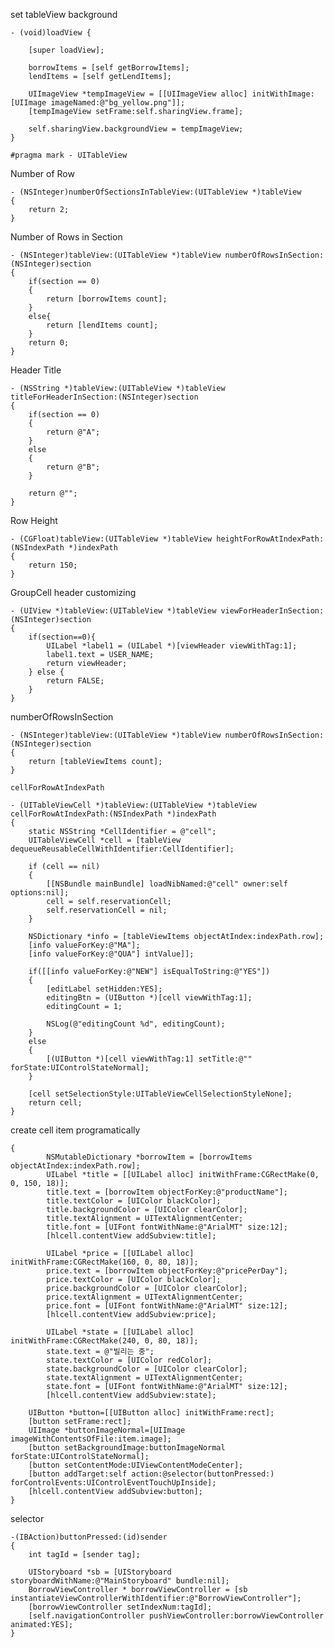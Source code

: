 set tableView background

	- (void)loadView {
	    
	    [super loadView];
	    
	    borrowItems = [self getBorrowItems];
	    lendItems = [self getLendItems];
	    
	    UIImageView *tempImageView = [[UIImageView alloc] initWithImage:[UIImage imageNamed:@"bg_yellow.png"]];
	    [tempImageView setFrame:self.sharingView.frame];
	    
	    self.sharingView.backgroundView = tempImageView;
	}

	#pragma mark - UITableView

Number of Row

	- (NSInteger)numberOfSectionsInTableView:(UITableView *)tableView
	{
	    return 2;
	}

Number of Rows in Section

	- (NSInteger)tableView:(UITableView *)tableView numberOfRowsInSection:(NSInteger)section
	{
	    if(section == 0)
	    {
	        return [borrowItems count];
	    }
	    else{
	        return [lendItems count];
	    }
	    return 0;
	}

Header Title
	
	- (NSString *)tableView:(UITableView *)tableView titleForHeaderInSection:(NSInteger)section
	{
	    if(section == 0)
	    {
	        return @"A";
	    }
	    else
	    {
	        return @"B";
	    }
	
	    return @"";
	}

Row Height

	- (CGFloat)tableView:(UITableView *)tableView heightForRowAtIndexPath:(NSIndexPath *)indexPath
	{
	    return 150;
	}
	
GroupCell header customizing
	
	- (UIView *)tableView:(UITableView *)tableView viewForHeaderInSection:(NSInteger)section
	{
		if(section==0){
			UILabel *label1 = (UILabel *)[viewHeader viewWithTag:1];
			label1.text = USER_NAME;
			return viewHeader;
		} else {
			return FALSE;
		}
	}
		
numberOfRowsInSection	
	
	- (NSInteger)tableView:(UITableView *)tableView numberOfRowsInSection:(NSInteger)section
	{
	    return [tableViewItems count];
	}

	cellForRowAtIndexPath	
	
	- (UITableViewCell *)tableView:(UITableView *)tableView cellForRowAtIndexPath:(NSIndexPath *)indexPath
	{
	    static NSString *CellIdentifier = @"cell";
	    UITableViewCell *cell = [tableView dequeueReusableCellWithIdentifier:CellIdentifier];
	    
	    if (cell == nil) 
	    {
	        [[NSBundle mainBundle] loadNibNamed:@"cell" owner:self options:nil];
	        cell = self.reservationCell;
	        self.reservationCell = nil;
	    }
	    
	    NSDictionary *info = [tableViewItems objectAtIndex:indexPath.row];
	    [info valueForKey:@"MA"];
	    [info valueForKey:@"QUA"] intValue]];
	    
	    if([[info valueForKey:@"NEW"] isEqualToString:@"YES"])
	    {
	        [editLabel setHidden:YES];
	        editingBtn = (UIButton *)[cell viewWithTag:1];
	        editingCount = 1;
	       
	        NSLog(@"editingCount %d", editingCount);
	    }
	    else
	    {
	        [(UIButton *)[cell viewWithTag:1] setTitle:@"" forState:UIControlStateNormal];
	    }
	    
	    [cell setSelectionStyle:UITableViewCellSelectionStyleNone];
	    return cell;
	}

create cell item programatically

	{
	        NSMutableDictionary *borrowItem = [borrowItems objectAtIndex:indexPath.row];
	        UILabel *title = [[UILabel alloc] initWithFrame:CGRectMake(0, 0, 150, 18)];
	        title.text = [borrowItem objectForKey:@"productName"];
	        title.textColor = [UIColor blackColor];
	        title.backgroundColor = [UIColor clearColor];
	        title.textAlignment = UITextAlignmentCenter;
	        title.font = [UIFont fontWithName:@"ArialMT" size:12];
	        [hlcell.contentView addSubview:title];
	        
	        UILabel *price = [[UILabel alloc] initWithFrame:CGRectMake(160, 0, 80, 18)];
	        price.text = [borrowItem objectForKey:@"pricePerDay"];
	        price.textColor = [UIColor blackColor];
	        price.backgroundColor = [UIColor clearColor];
	        price.textAlignment = UITextAlignmentCenter;
	        price.font = [UIFont fontWithName:@"ArialMT" size:12];
	        [hlcell.contentView addSubview:price];
	        
	        UILabel *state = [[UILabel alloc] initWithFrame:CGRectMake(240, 0, 80, 18)];
	        state.text = @"빌리는 중";
	        state.textColor = [UIColor redColor];
	        state.backgroundColor = [UIColor clearColor];
	        state.textAlignment = UITextAlignmentCenter;
	        state.font = [UIFont fontWithName:@"ArialMT" size:12];
	        [hlcell.contentView addSubview:state];
	        
		UIButton *button=[[UIButton alloc] initWithFrame:rect];
		[button setFrame:rect];
		UIImage *buttonImageNormal=[UIImage imageWithContentsOfFile:item.image];
		[button setBackgroundImage:buttonImageNormal    forState:UIControlStateNormal];
		[button setContentMode:UIViewContentModeCenter];
		[button addTarget:self action:@selector(buttonPressed:) forControlEvents:UIControlEventTouchUpInside];
		[hlcell.contentView addSubview:button];
	}
	
selector

	-(IBAction)buttonPressed:(id)sender
	{
		int tagId = [sender tag];
		
		UIStoryboard *sb = [UIStoryboard storyboardWithName:@"MainStoryboard" bundle:nil];
		BorrowViewController * borrowViewController = [sb instantiateViewControllerWithIdentifier:@"BorrowViewController"];
		[borrowViewController setIndexNum:tagId];
		[self.navigationController pushViewController:borrowViewController animated:YES];
	}
